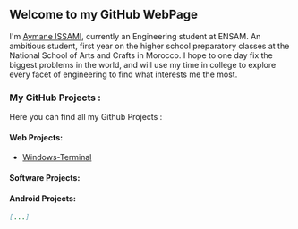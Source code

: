 ## Welcome to my GitHub WebPage

I'm [Aymane ISSAMI](https://issamiaymane.com), currently an Engineering student at ENSAM. An ambitious student, first year on the higher school preparatory classes at the National School of Arts and Crafts in Morocco. I hope to one day fix the biggest problems in the world, and will use my time in college to explore every facet of engineering to find what interests me the most.

### My GitHub Projects :

Here you can find all my Github Projects :

#### Web Projects:
*   [Windows-Terminal](https://issamiaymane.github.io/Windows-Terminal/)
    
#### Software Projects: 
#### Android Projects:

```markdown
[...]
```
